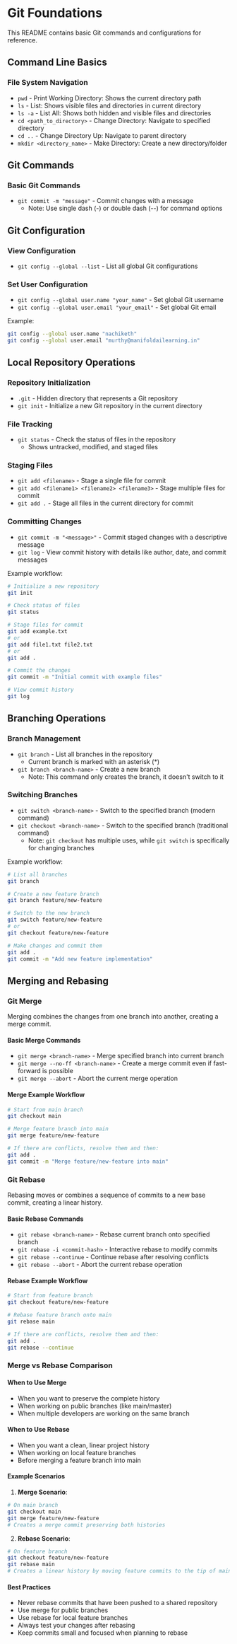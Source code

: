 # Git Foundations

This README contains basic Git commands and configurations for reference.

## Command Line Basics

### File System Navigation
- `pwd` - Print Working Directory: Shows the current directory path
- `ls` - List: Shows visible files and directories in current directory
- `ls -a` - List All: Shows both hidden and visible files and directories
- `cd <path_to_directory>` - Change Directory: Navigate to specified directory
- `cd ..` - Change Directory Up: Navigate to parent directory
- `mkdir <directory_name>` - Make Directory: Create a new directory/folder

## Git Commands

### Basic Git Commands
- `git commit -m "message"` - Commit changes with a message
  - Note: Use single dash (-) or double dash (--) for command options

## Git Configuration

### View Configuration
- `git config --global --list` - List all global Git configurations

### Set User Configuration
- `git config --global user.name "your_name"` - Set global Git username
- `git config --global user.email "your_email"` - Set global Git email

Example:
```bash
git config --global user.name "nachiketh"
git config --global user.email "murthy@manifoldailearning.in"
```

## Local Repository Operations

### Repository Initialization
- `.git` - Hidden directory that represents a Git repository
- `git init` - Initialize a new Git repository in the current directory

### File Tracking
- `git status` - Check the status of files in the repository
  - Shows untracked, modified, and staged files

### Staging Files
- `git add <filename>` - Stage a single file for commit
- `git add <filename1> <filename2> <filename3>` - Stage multiple files for commit
- `git add .` - Stage all files in the current directory for commit

### Committing Changes
- `git commit -m "<message>"` - Commit staged changes with a descriptive message
- `git log` - View commit history with details like author, date, and commit messages

Example workflow:
```bash
# Initialize a new repository
git init

# Check status of files
git status

# Stage files for commit
git add example.txt
# or
git add file1.txt file2.txt
# or
git add .

# Commit the changes
git commit -m "Initial commit with example files"

# View commit history
git log
```

## Branching Operations

### Branch Management
- `git branch` - List all branches in the repository
  - Current branch is marked with an asterisk (*)
- `git branch <branch-name>` - Create a new branch
  - Note: This command only creates the branch, it doesn't switch to it

### Switching Branches
- `git switch <branch-name>` - Switch to the specified branch (modern command)
- `git checkout <branch-name>` - Switch to the specified branch (traditional command)
  - Note: `git checkout` has multiple uses, while `git switch` is specifically for changing branches

Example workflow:
```bash
# List all branches
git branch

# Create a new feature branch
git branch feature/new-feature

# Switch to the new branch
git switch feature/new-feature
# or
git checkout feature/new-feature

# Make changes and commit them
git add .
git commit -m "Add new feature implementation"
```

## Merging and Rebasing

### Git Merge
Merging combines the changes from one branch into another, creating a merge commit.

#### Basic Merge Commands
- `git merge <branch-name>` - Merge specified branch into current branch
- `git merge --no-ff <branch-name>` - Create a merge commit even if fast-forward is possible
- `git merge --abort` - Abort the current merge operation

#### Merge Example Workflow
```bash
# Start from main branch
git checkout main

# Merge feature branch into main
git merge feature/new-feature

# If there are conflicts, resolve them and then:
git add .
git commit -m "Merge feature/new-feature into main"
```

### Git Rebase
Rebasing moves or combines a sequence of commits to a new base commit, creating a linear history.

#### Basic Rebase Commands
- `git rebase <branch-name>` - Rebase current branch onto specified branch
- `git rebase -i <commit-hash>` - Interactive rebase to modify commits
- `git rebase --continue` - Continue rebase after resolving conflicts
- `git rebase --abort` - Abort the current rebase operation

#### Rebase Example Workflow
```bash
# Start from feature branch
git checkout feature/new-feature

# Rebase feature branch onto main
git rebase main

# If there are conflicts, resolve them and then:
git add .
git rebase --continue
```

### Merge vs Rebase Comparison

#### When to Use Merge
- When you want to preserve the complete history
- When working on public branches (like main/master)
- When multiple developers are working on the same branch

#### When to Use Rebase
- When you want a clean, linear project history
- When working on local feature branches
- Before merging a feature branch into main

#### Example Scenarios

1. **Merge Scenario**:
```bash
# On main branch
git checkout main
git merge feature/new-feature
# Creates a merge commit preserving both histories
```

2. **Rebase Scenario**:
```bash
# On feature branch
git checkout feature/new-feature
git rebase main
# Creates a linear history by moving feature commits to the tip of main
```

#### Best Practices
- Never rebase commits that have been pushed to a shared repository
- Use merge for public branches
- Use rebase for local feature branches
- Always test your changes after rebasing
- Keep commits small and focused when planning to rebase